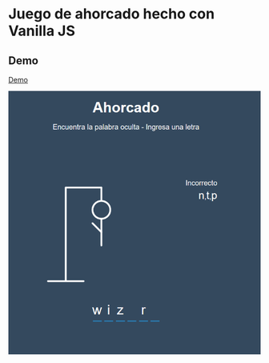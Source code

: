 # Juego de ahorcado hecho con Vanilla JS

## Demo

[Demo](https://alextello.github.io/JS-Ahorcado/)


![captura](https://github.com/alextello/JS-Ahorcado/blob/master/ejemplos/1.png?raw=true)
